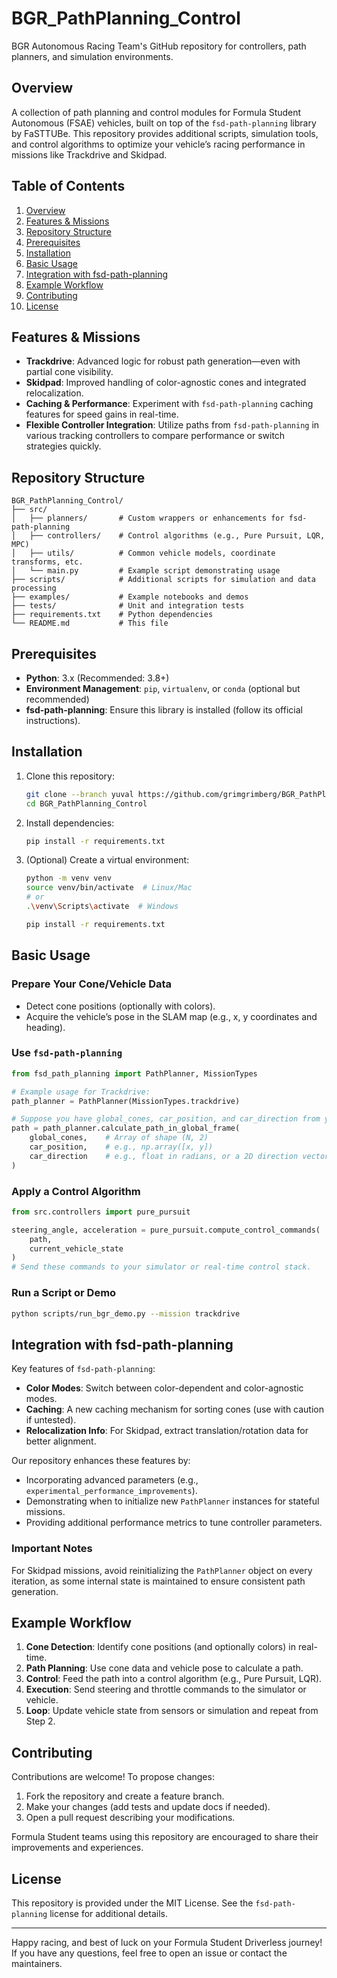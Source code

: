 # BGR\_PathPlanning\_Control

BGR Autonomous Racing Team's GitHub repository for controllers, path planners, and simulation environments.

## Overview

A collection of path planning and control modules for Formula Student Autonomous (FSAE) vehicles, built on top of the `fsd-path-planning` library by FaSTTUBe. This repository provides additional scripts, simulation tools, and control algorithms to optimize your vehicle’s racing performance in missions like Trackdrive and Skidpad.

## Table of Contents

1. [Overview](#overview)
2. [Features & Missions](#features--missions)
3. [Repository Structure](#repository-structure)
4. [Prerequisites](#prerequisites)
5. [Installation](#installation)
6. [Basic Usage](#basic-usage)
7. [Integration with fsd-path-planning](#integration-with-fsd-path-planning)
8. [Example Workflow](#example-workflow)
9. [Contributing](#contributing)
10. [License](#license)

## Features & Missions

- **Trackdrive**: Advanced logic for robust path generation—even with partial cone visibility.
- **Skidpad**: Improved handling of color-agnostic cones and integrated relocalization.
- **Caching & Performance**: Experiment with `fsd-path-planning` caching features for speed gains in real-time.
- **Flexible Controller Integration**: Utilize paths from `fsd-path-planning` in various tracking controllers to compare performance or switch strategies quickly.

## Repository Structure

```
BGR_PathPlanning_Control/
├── src/
│   ├── planners/       # Custom wrappers or enhancements for fsd-path-planning
│   ├── controllers/    # Control algorithms (e.g., Pure Pursuit, LQR, MPC)
│   ├── utils/          # Common vehicle models, coordinate transforms, etc.
│   └── main.py         # Example script demonstrating usage
├── scripts/            # Additional scripts for simulation and data processing
├── examples/           # Example notebooks and demos
├── tests/              # Unit and integration tests
├── requirements.txt    # Python dependencies
└── README.md           # This file
```

## Prerequisites

- **Python**: 3.x (Recommended: 3.8+)
- **Environment Management**: `pip`, `virtualenv`, or `conda` (optional but recommended)
- **fsd-path-planning**: Ensure this library is installed (follow its official instructions).

## Installation

1. Clone this repository:
   ```bash
   git clone --branch yuval https://github.com/grimgrimberg/BGR_PathPlanning_Control.git
   cd BGR_PathPlanning_Control
   ```
2. Install dependencies:
   ```bash
   pip install -r requirements.txt
   ```
3. (Optional) Create a virtual environment:
   ```bash
   python -m venv venv
   source venv/bin/activate  # Linux/Mac
   # or
   .\venv\Scripts\activate  # Windows

   pip install -r requirements.txt
   ```

## Basic Usage

### Prepare Your Cone/Vehicle Data

- Detect cone positions (optionally with colors).
- Acquire the vehicle’s pose in the SLAM map (e.g., x, y coordinates and heading).

### Use `fsd-path-planning`

```python
from fsd_path_planning import PathPlanner, MissionTypes

# Example usage for Trackdrive:
path_planner = PathPlanner(MissionTypes.trackdrive)

# Suppose you have global_cones, car_position, and car_direction from your pipeline:
path = path_planner.calculate_path_in_global_frame(
    global_cones,    # Array of shape (N, 2)
    car_position,    # e.g., np.array([x, y])
    car_direction    # e.g., float in radians, or a 2D direction vector
)
```

### Apply a Control Algorithm

```python
from src.controllers import pure_pursuit

steering_angle, acceleration = pure_pursuit.compute_control_commands(
    path,
    current_vehicle_state
)
# Send these commands to your simulator or real-time control stack.
```

### Run a Script or Demo

```bash
python scripts/run_bgr_demo.py --mission trackdrive
```

## Integration with fsd-path-planning

Key features of `fsd-path-planning`:

- **Color Modes**: Switch between color-dependent and color-agnostic modes.
- **Caching**: A new caching mechanism for sorting cones (use with caution if untested).
- **Relocalization Info**: For Skidpad, extract translation/rotation data for better alignment.

Our repository enhances these features by:

- Incorporating advanced parameters (e.g., `experimental_performance_improvements`).
- Demonstrating when to initialize new `PathPlanner` instances for stateful missions.
- Providing additional performance metrics to tune controller parameters.

### Important Notes

For Skidpad missions, avoid reinitializing the `PathPlanner` object on every iteration, as some internal state is maintained to ensure consistent path generation.

## Example Workflow

1. **Cone Detection**: Identify cone positions (and optionally colors) in real-time.
2. **Path Planning**: Use cone data and vehicle pose to calculate a path.
3. **Control**: Feed the path into a control algorithm (e.g., Pure Pursuit, LQR).
4. **Execution**: Send steering and throttle commands to the simulator or vehicle.
5. **Loop**: Update vehicle state from sensors or simulation and repeat from Step 2.

## Contributing

Contributions are welcome! To propose changes:

1. Fork the repository and create a feature branch.
2. Make your changes (add tests and update docs if needed).
3. Open a pull request describing your modifications.

Formula Student teams using this repository are encouraged to share their improvements and experiences.

## License

This repository is provided under the MIT License. See the `fsd-path-planning` license for additional details.

---

Happy racing, and best of luck on your Formula Student Driverless journey! If you have any questions, feel free to open an issue or contact the maintainers.


